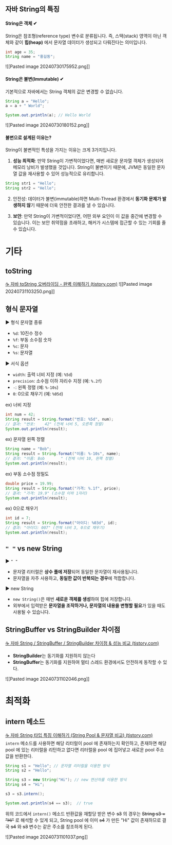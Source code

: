 ## 자바 String의 특징
#### String은 객체 ✔
 String은 참조형(reference type) 변수로 분류됩니다.  즉, 스택(stack) 영역이 아닌 객체와 같이 **힙(heap)** 에서 문자열 데이터가 생성되고 다뤄진다는 의미입니다.  

```java
int age = 35;
String name = "홍길동";
````

![[Pasted image 20240730175952.png]]

#### String은 불변(Immutable) ✔
기본적으로 자바에서는 String 객체의 값은 변경할 수 없습니다.  
```java
String a = "Hello";
a = a + " World";

System.out.println(a); // Hello World
```

![[Pasted image 20240730180152.png]]


#### 불변으로 설계된 이유는?
String이 불변적인 특성을 가지는 이유는 크게 3가지입니다.
1. **성능 최적화**: 만약 String이 가변적이었다면, 매번 새로운 문자열 객체가 생성되어 메모리 낭비가 발생했을 것입니다. String이 불변이기 때문에, JVM은 동일한 문자열 값을 재사용할 수 있어 성능적으로 유리합니다.
```java
String str1 = "Hello";
String str2 = "Hello";
```

2. 안전성: 데이터가 불변(immutable)하면 Multi-Thread 환경에서 **동기화 문제가 발생하지 않**기 때문에 더욱 안전한 결과를 낼 수 있습니다.

3. **보안**: 만약 String이 가변적이었다면, 어떤 외부 요인이 이 값을 중간에 변경할 수 있습니다. 이는 보안 취약점을 초래하고, 해커가 시스템에 접근할 수 있는 기회를 줄 수 있습니다.

# 기타
## toString
[☕ 자바 toString 오버라이딩 - 완벽 이해하기 (tistory.com)](https://inpa.tistory.com/entry/JAVA-%E2%98%95-toString-%EB%A9%94%EC%84%9C%EB%93%9C-%EC%9E%AC%EC%A0%95%EC%9D%98-%EC%99%84%EB%B2%BD-%EC%9D%B4%ED%95%B4%ED%95%98%EA%B8%B0)
![[Pasted image 20240731103250.png]]

## 형식 문자열
▶ 형식 문자열 종류
- `%d`: 10진수 정수
- `%f`: 부동 소수점 숫자
- `%c`: 문자
- `%s`: 문자열

▶ 서식 옵션
- `width`: 출력 너비 지정 (예: `%5d`)
- `precision`: 소수점 이하 자리수 지정 (예: `%.2f`)
- `-`: 왼쪽 정렬 (예: `%-10s`)
- `0`: 0으로 채우기 (예: `%05d`)


ex) 너비 지정
```java
int num = 42;
String result = String.format("번호: %5d", num);
// 결과: "번호:    42" (전체 너비 5, 오른쪽 정렬)
System.out.println(result);
```

ex) 문자열 왼쪽 정렬
```java
String name = "Bob";
String result = String.format("이름: %-10s", name);
// 결과: "이름: Bob       " (전체 너비 10, 왼쪽 정렬)
System.out.println(result);
```

ex) 부동 소수점 정밀도
```java
double price = 19.99;
String result = String.format("가격: %.1f", price);
// 결과: "가격: 19.9" (소수점 이하 1자리)
System.out.println(result);
```

ex) 0으로 채우기
```java
int id = 7;
String result = String.format("아이디: %03d", id);
// 결과: "아이디: 007" (전체 너비 3, 0으로 채우기)
System.out.println(result);
```


## `" "` vs new String
▶ `" "`
- 문자열 리터럴은 **상수 풀에 저장**되어 동일한 문자열이 재사용됩니다.
- 문자열을 자주 사용하고, **동일한 값이 반복되는 경우**에 적합합니다.

▶ new String
- `new String()`은 매번 **새로운 객체를 생성**하여 힙에 저장합니다.
- 외부에서 입력받은 **문자열을 조작하거나, 문자열의 내용을 변형할 필요**가 있을 때도 사용될 수 있습니다.



## StringBuffer vs StringBuilder 차이점
[☕ 자바 String / StringBuffer / StringBuilder 차이점 & 성능 비교 (tistory.com)](https://inpa.tistory.com/entry/JAVA-%E2%98%95-String-StringBuffer-StringBuilder-%EC%B0%A8%EC%9D%B4%EC%A0%90-%EC%84%B1%EB%8A%A5-%EB%B9%84%EA%B5%90)
- **StringBuilder**는 동기화를 지원하지 않는다 
- **StringBuffer**는 동기화를 지원하여 멀티 스레드 환경에서도 안전하게 동작할 수 있다.

![[Pasted image 20240731102046.png]]


# 최적화
## intern 메소드
[☕ 자바 String 타입 특징 이해하기 (String Pool & 문자열 비교) (tistory.com)](https://inpa.tistory.com/entry/JAVA-%E2%98%95-String-%ED%83%80%EC%9E%85-%ED%95%9C-%EB%88%88%EC%97%90-%EC%9D%B4%ED%95%B4%ED%95%98%EA%B8%B0-String-Pool-%EB%AC%B8%EC%9E%90%EC%97%B4-%EB%B9%84%EA%B5%90#string%EC%9D%80_%EA%B0%9D%EC%B2%B4)
`intern` 메소드를 사용하면 해당 리터럴이 pool 에 존재하는지 확인하고, 존재하면 해당 pool 에 있는 리터럴을 리턴하고 없다면 리터럴을 pool 에 집어넣고 새로운 pool 주소값을 반환한다.

```java
String s1 = "Hello"; // 문자열 리터럴을 이용한 방식
String s2 = "Hello";

String s3 = new String("Hi"); // new 연산자를 이용한 방식
String s4 = "Hi";

s3 = s3.intern();

System.out.println(s4 == s3);  // true
```
위의 코드에서 `intern()` 메소드 반환값을 재할당 받은 변수 ~~s3~~ 의 경우는 ~~String s3 = "Hi"~~ 로 해석할 수 있게 되고, String pool 에 이미 ~~s4~~ 가 만든 "Hi" 값이 존재하므로 결국 ~~s4~~ 와 ~~s3~~ 변수는 같은 주소를 참조하게 된다.

![[Pasted image 20240731101037.png]]


## 